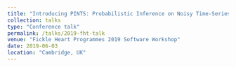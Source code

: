 ```yaml
---
title: "Introducing PINTS: Probabilistic Inference on Noisy Time-Series"
collection: talks
type: "Conference talk"
permalink: /talks/2019-fht-talk
venue: "Fickle Heart Programmes 2019 Software Workshop"
date: 2019-06-03
location: "Cambridge, UK"
---
```


